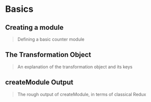 # Basics

## Creating a module

> Defining a basic counter module

## The Transformation Object
> An explanation of the transformation object and its keys

## createModule Output
> The rough output of createModule, in terms of classical Redux

